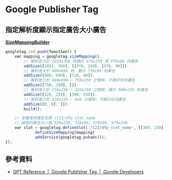 # Google Publisher Tag

## 指定解析度顯示指定廣告大小廣告

***[SizeMappingBuilder](https://developers.google.com/doubleclick-gpt/reference#googletag.SizeMappingBuilder)***

```javascript
googletag.cmd.push(function() {
    var mapping = googletag.sizeMapping().
        // 解析度大於 1024x768 時顯示 970x250 或 970x90 的廣告
        addSize([1024, 768], [[970, 250], [970, 90]]).
        // 解析度大於 980x690 時，顯示 728x90 的廣告
        addSize([980, 690], [728, 90]).
        // 解析度介於 980x690 ~ 750x250 之間時，不顯示任何廣告
        addSize([750, 250], []).
        // 解析度介於 750x250 ~ 320x250 之間時，顯示 300x250 的廣告
        addSize([320, 250], [300, 250]).
        // 解析度介於 320x250 ~ 0x0 之間時，不顯示任何廣告
        addSize([0, 0], []).
        build();

    // 定義使用廣告空間 /123/dfp_slot_name
    // 接受的廣告大小為 320x250, 728x90, 970x90, 970x250
    var slot = googletag.defineSlot('/123/dfp_slot_name', [[300, 250] , [728, 90], [970, 250], [970, 90]], 'dfp_display_div_id')
            .defineSizeMapping(mapping)
            .addService(googletag.pubads());
});
```

## 參考資料
* [GPT Reference  |  Google Publisher Tag  |  Google Developers](https://developers.google.com/doubleclick-gpt/reference)